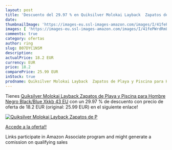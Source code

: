 ```yaml
---
layout: post
title: 'Descuento del 29.97 % en Quiksilver Molokai Layback  Zapatos de P'
date: 
thumbnailImage: 'https://images-eu.ssl-images-amazon.com/images/I/41fePWrdRmL._SL200_.jpg'
images: [ 'https://images-eu.ssl-images-amazon.com/images/I/41fePWrdRmL._SL200_.jpg' ]
comments: true
category: ofertas
author: ring
slug: B07DYC1NSM
description:
actualPrice: 18.2 EUR
currency: EUR
price: 18.2
comparePrice: 25.99 EUR
inStock: true
prodname: Quiksilver Molokai Layback  Zapatos de Playa y Piscina para Hombre  Negro Black/Blue Xkkb  43 EU
---
```


Tienes [Quiksilver Molokai Layback  Zapatos de Playa y Piscina para Hombre  Negro Black/Blue Xkkb  43 EU](https://www.amazon.es/dp/B07DYC1NSM/?tag=tolees-21) con un 29.97 % de descuento con precio de oferta de 18.2 EUR (original: 25.99 EUR) en el siguiente enlace!

[![Quiksilver Molokai Layback  Zapatos de P](https://images-eu.ssl-images-amazon.com/images/I/41fePWrdRmL._SL200_.jpg)](https://www.amazon.es/dp/B07DYC1NSM/?tag=tolees-21)

[Accede a la oferta!!](https://www.amazon.es/dp/B07DYC1NSM/?tag=tolees-21)

Links participate in Amazon Associate program and might generate a comission on qualifying sales


